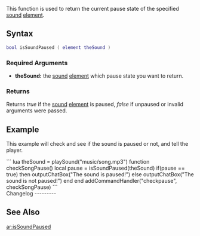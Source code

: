 This function is used to return the current pause state of the specified [sound](/docs/sound.md "wikilink") [element](/element.md "wikilink").

Syntax
------

``` lua
bool isSoundPaused ( element theSound )
```

### Required Arguments

-   **theSound:** the [sound](/docs/sound.md "wikilink") [element](/element.md "wikilink") which pause state you want to return.

### Returns

Returns *true* if the [sound](/docs/sound.md "wikilink") [element](/element.md "wikilink") is paused, *false* if unpaused or invalid arguments were passed.

Example
-------

This example will check and see if the sound is paused or not, and tell the player.

<section name="Client" class="client" show="true">
``` lua
theSound = playSound("music/song.mp3")
function checkSongPause()
    local pause = isSoundPaused(theSound)
    if(pause == true) then
        outputChatBox("The sound is paused!")
    else
        outputChatBox("The sound is not paused!")
    end
end
addCommandHandler("checkpause", checkSongPause)
```

</section>
Changelog
---------

See Also
--------

[ar:isSoundPaused](/docs/ar:isSoundPaused.md "wikilink")
